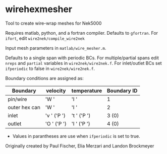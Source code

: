 # wirehexmesher
Tool to create wire-wrap meshes for Nek5000

Requires matlab, python, and a fortran compiler.
Defaults to `gfortran`.
For `ifort`, edit `wire2nek/compile_wire2nek`

Input mesh parameters in `matlab/wire_mesher.m`.

Defaults to a single span with periodic BCs. 
For multiple/partial spans edit `nreps` and `partial` variables in `wire2nek/wire2nek.f`.
For inlet/outlet BCs set `ifperiodic` to false in `wire2nek/wire2nek.f`.

Boundary conditions are assigned as:

Boundary | velocity | temperature | Boundary ID
---|---|---|---
pin/wire | 'W  ' | 'I  '| 1
outer hex can | 'W  ' | 'I  '| 2
inlet | 'v  ' ('P  ')| 't  ' ('P  ') | 3 (0)
outlet | 'O  ' ('P  ') | 'I  ' ('P  ') | 4 (0)

- Values in parantheses are use when `ifperiodic` is set to true.

Originally created by Paul Fischer, Elia Merzari and Landon Brockmeyer
